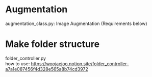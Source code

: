 # Augmentation
augmentation_class.py: Image Augmentation (Requirements below)  


# Make folder structure
folder_controller.py  
how to use: https://woojaejoo.notion.site/folder_controller-a7a1e087456f4d328e565a8b74cd3972
